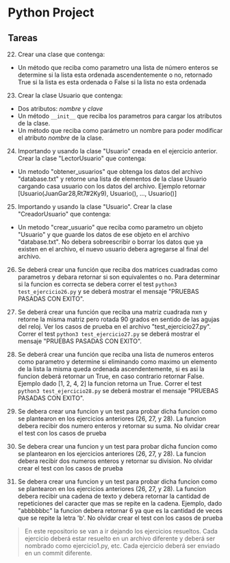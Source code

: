 # Python Project

## Tareas

22. Crear una clase que contenga:
- Un método que reciba como parametro una lista de número enteros se determine si la lista esta ordenada ascendentemente o no, retornado True si la lista es esta ordenada o False si la lista no esta ordenada

23. Crear la clase Usuario que contenga:
- Dos atributos: *nombre* y *clave*
- Un método `__init__` que reciba los parametros para cargar los atributos de la clase.
- Un método que reciba como parámetro un nombre para poder modificar el atributo *nombre* de la clase.

24. Importando y usando la clase "Usuario" creada en el ejercicio anterior. Crear la clase "LectorUsuario" que contenga:
- Un metodo "obtener_usuarios" que obtenga los datos del archivo "database.txt" y retorne una lista de elementos de la clase Usuario cargando casa usuario con los datos del archivo. Ejemplo retornar [Usuario(JuanGar28,Rt7#2Ky9), Usuario(), ..., Usuario()]

25. Importando y usando la clase "Usuario". Crear la clase "CreadorUsuario" que contenga:
- Un metodo "crear_usuario" que reciba como parametro un objeto "Usuario" y que guarde los datos de ese objeto en el archivo "database.txt". No debera sobreescribir o borrar los datos que ya existen en el archivo, el nuevo usuario debera agregarse al final del archivo.

26. Se deberá crear una función que reciba dos matrices cuadradas como parametros y debara retornar si son equivalentes o no. Para determinar si la funcion es correcta se debera correr el test `python3 test_ejercicio26.py` y se deberá mostrar el mensaje "PRUEBAS PASADAS CON EXITO".

27. Se deberá crear una función que reciba una matriz cuadrada nxn y retorne la misma matriz pero rotada 90 grados en sentido de las agujas del reloj. Ver los casos de prueba en el archivo "test_ejercicio27.py". Correr el test `python3 test_ejercicio27.py` se deberá mostrar el mensaje "PRUEBAS PASADAS CON EXITO".

28. Se deberá crear una función que reciba una lista de numeros enteros como parametro y determine si eliminando como maximo un elemento de la lista la misma queda ordenada ascendentemente, si es asi la funcion deberá retornar un True, en caso contrario retornar False. Ejemplo dado [1, 2, 4, 2] la funcion retorna un True. Correr el test `python3 test_ejercicio28.py` se deberá mostrar el mensaje "PRUEBAS PASADAS CON EXITO".

29. Se debera crear una funcion y un test para probar dicha funcion como se plantearon en los ejercicios anteriores (26, 27, y 28). La funcion debera recibir dos numero enteros y retornar su suma. No olvidar crear el test con los casos de prueba

30. Se debera crear una funcion y un test para probar dicha funcion como se plantearon en los ejercicios anteriores (26, 27, y 28). La funcion debera recibir dos numeros enteros y retornar su division. No olvidar crear el test con los casos de prueba

31. Se debera crear una funcion y un test para probar dicha funcion como se plantearon en los ejercicios anteriores (26, 27, y 28). La funcion debera recibir una cadena de texto y debera retornar la cantidad de repeticiones del caracter que mas se repite en la cadena. Ejemplo, dado "abbbbbbc" la funcion debera retornar 6 ya que es la cantidad de veces que se repite la letra 'b'. No olvidar crear el test con los casos de prueba

> En este repositorio se van a ir dejando los ejercicios resueltos. Cada ejercicio deberá estar resuelto en un archivo diferente y deberá ser nombrado como ejercicio1.py, etc. Cada ejercicio deberá ser enviado en un commit diferente.
